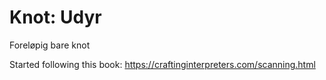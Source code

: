 # Knot: Udyr

Foreløpig bare knot

Started following this book: https://craftinginterpreters.com/scanning.html
